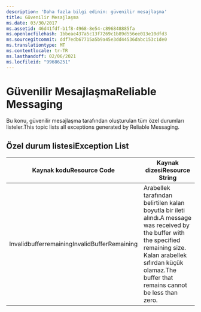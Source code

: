 ```yaml
---
description: 'Daha fazla bilgi edinin: güvenilir mesajlaşma'
title: Güvenilir Mesajlaşma
ms.date: 03/30/2017
ms.assetid: 46d41fdf-b1f8-4968-8e54-c896848885fa
ms.openlocfilehash: 1bbeae437a5c13f7269c1b89d556ee013e10dfd3
ms.sourcegitcommit: ddf7edb67715a5b9a45e3dd44536dabc153c1de0
ms.translationtype: MT
ms.contentlocale: tr-TR
ms.lasthandoff: 02/06/2021
ms.locfileid: "99686251"
---
```

# <a name="reliable-messaging"></a><span data-ttu-id="4021a-103">Güvenilir Mesajlaşma</span><span class="sxs-lookup"><span data-stu-id="4021a-103">Reliable Messaging</span></span>

<span data-ttu-id="4021a-104">Bu konu, güvenilir mesajlaşma tarafından oluşturulan tüm özel durumları listeler.</span><span class="sxs-lookup"><span data-stu-id="4021a-104">This topic lists all exceptions generated by Reliable Messaging.</span></span>  
  
## <a name="exception-list"></a><span data-ttu-id="4021a-105">Özel durum listesi</span><span class="sxs-lookup"><span data-stu-id="4021a-105">Exception List</span></span>  
  
|<span data-ttu-id="4021a-106">Kaynak kodu</span><span class="sxs-lookup"><span data-stu-id="4021a-106">Resource Code</span></span>|<span data-ttu-id="4021a-107">Kaynak dizesi</span><span class="sxs-lookup"><span data-stu-id="4021a-107">Resource String</span></span>|  
|-------------------|---------------------|  
|<span data-ttu-id="4021a-108">Invalidbufferremaining</span><span class="sxs-lookup"><span data-stu-id="4021a-108">InvalidBufferRemaining</span></span>|<span data-ttu-id="4021a-109">Arabellek tarafından belirtilen kalan boyutla bir ileti alındı.</span><span class="sxs-lookup"><span data-stu-id="4021a-109">A message was received by the buffer with the specified remaining size.</span></span> <span data-ttu-id="4021a-110">Kalan arabellek sıfırdan küçük olamaz.</span><span class="sxs-lookup"><span data-stu-id="4021a-110">The buffer that remains cannot be less than zero.</span></span>|
